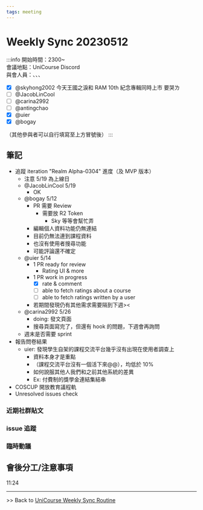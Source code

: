 ```yaml
---
tags: meeting
---
```


# Weekly Sync 20230512

:::info
開始時間：2300~  
會議地點：UniCourse Discord  
與會人員：、、、

- [x] @skyhong2002 今天王國之淚和 RAM 10th 紀念專輯同時上市 要哭ㄌ
- [ ] @JacobLinCool 
- [ ] @carina2992 
- [ ] @antingchao 
- [x] @uier 
- [x] @bogay 

（其他參與者可以自行填寫至上方冒號後）
:::

## 筆記


- 追蹤 iteration "Realm Alpha-0304" 進度（及 MVP 版本）
    - 注意 5/19 為上線日
    - @JacobLinCool 5/19
        - OK
    - @bogay 5/12
        - PR 需要 Review
            - 需要放 R2 Token
                - Sky 等等會幫忙弄
        - 編輯個人資料功能仍無連結
        - 目前仍無法連到課程資料
        - 也沒有使用者搜尋功能
        - 可能評論還不確定
    - @uier 5/14
        - 1 PR ready for review
            - Rating UI & more
        - 1 PR work in progress
            - [x] rate & comment
            - [ ] able to fetch ratings about a course
            - [ ] able to fetch ratings written by a user
        - 若期間發現仍有其他需求需要隔到下週><
    - @carina2992 5/26 
        - doing: 發文頁面
        - 搜尋頁面寫完了，但還有 hook 的問題，下週會再詢問
    - 週末是否需要 sprint
- 報告問卷結果
    - uier: 發現學生自架的課程交流平台幾乎沒有出現在使用者調查上
        - 資料本身才是重點
        - （課程交流平台沒有一個活下來@@），均低於 10%
        - 如何說服其他人我們和之前其他系統的差異
        - Ex: 付費制的獎學金連結集結串
- COSCUP 開放教育議程軌
- Unresolved issues check

### 近期社群貼文

### issue 追蹤


### 臨時動議

## 會後分工/注意事項

11:24

---
\>> Back to [UniCourse Weekly Sync Routine](/O9QmQq7sQByoFqFI6VfP5A)